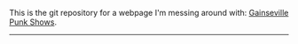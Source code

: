This is the git repository for a webpage I'm messing around with:  [Gainseville Punk Shows](https://travisajohnson.github.io/leaflet-storymaps-with-google-sheets/index.html).


---

